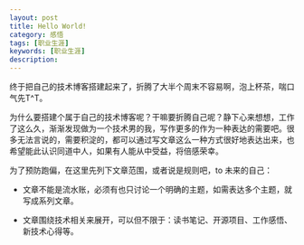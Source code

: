 ```yaml
---
layout: post
title: Hello World!
category: 感悟                                                                                                                                                
tags: [职业生涯]
keywords: [职业生涯]
description: 
---
```

终于把自己的技术博客搭建起来了，折腾了大半个周末不容易啊，泡上杯茶，喘口气先T^T。

为什么要搭建个属于自己的技术博客呢？干嘛要折腾自己呢？静下心来想想，工作了这么久，渐渐发现做为一个技术男的我，写作更多的作为一种表达的需要吧。很多无法言说的，需要积淀的，都可以通过写文章这么一种方式很好地表达出来，也希望能此认识同道中人，如果有人能从中受益，将倍感荣幸。

为了预防跑偏，在这里先列下文章范围，或者说是规则吧，to 未来的自己：

- 文章不能是流水账，必须有也只讨论一个明确的主题，如需表达多个主题，就写成系列文章。

- 文章围绕技术相关来展开，可以但不限于：读书笔记、开源项目、工作感悟、新技术心得等。

